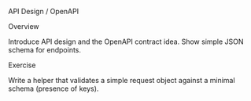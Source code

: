 API Design / OpenAPI

Overview

Introduce API design and the OpenAPI contract idea. Show simple JSON schema for endpoints.

Exercise

Write a helper that validates a simple request object against a minimal schema (presence of keys).
